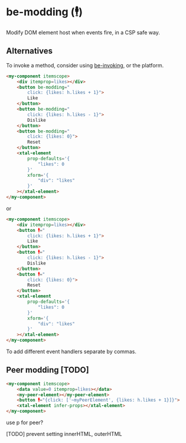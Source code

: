 # be-modding (🕴️) 

Modify DOM element host when events fire, in a CSP safe way.

## Alternatives

To invoke a method, consider using [be-invoking](https://github.com/bahrus/be-invoking), or the platform.

```html
<my-component itemscope>
    <div itemprop=likes></div>
    <button be-modding="
        click: {likes: h.likes + 1}">
        Like
    </button> 
    <button be-modding="
        click: {likes: h.likes - 1}">
        Dislike
    </button>
    <button be-modding="
        click: {likes: 0}">
        Reset
    </button>
    <xtal-element 
        prop-defaults='{
            "likes": 0
        }'
        xform='{
            "div": "likes"
        }'
    ></xtal-element>
</my-component>
```

or

```html
<my-component itemscope>
    <div itemprop=likes></div>
    <button 🕴️="
        click: {likes: h.likes + 1}">
        Like
    </button> 
    <button 🕴️="
        click: {likes: h.likes - 1}">
        Dislike
    </button>
    <button 🕴️="
        click: {likes: 0}">
        Reset
    </button>
    <xtal-element 
        prop-defaults='{
            "likes": 0
        }'
        xform='{
            "div": "likes"
        }'
    ></xtal-element>
</my-component>
```

To add different event handlers separate by commas.

## Peer modding [TODO]

```html
<my-component itemscope>
    <data value=0 itemprop=likes></data>
    <my-peer-element></my-peer-element>
    <button 🕴️="{click: ['~myPeerElement', {likes: h.likes + 1}]}">
    <xtal-element infer-props></xtal-element>
</my-component>
```

use p for peer?

[TODO] prevent setting innerHTML, outerHTML